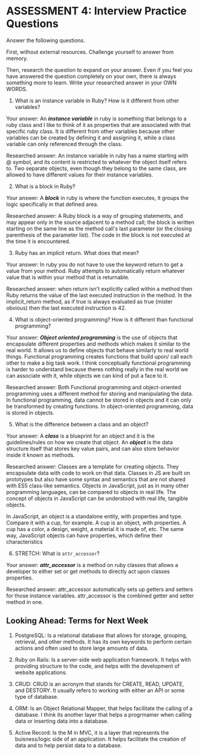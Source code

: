 # ASSESSMENT 4: Interview Practice Questions
Answer the following questions.

First, without external resources. Challenge yourself to answer from memory.

Then, research the question to expand on your answer. Even if you feel you have answered the question completely on your own, there is always something more to learn. Write your researched answer in your OWN WORDS.  

1. What is an instance variable in Ruby? How is it different from other variables?

  Your answer: An ***instance variable*** in ruby is something that belongs to a ruby class and I like to think of it as properties that are associated with that specific ruby class. It is different from other variables because other variables can be created by defining it and assigning it, while a class variable can only referenced through the class.

  Researched answer:
  An instance variable in ruby has a name starting with @ symbol, and its content is restricted to whatever the object itself refers to. Two separate objects, even though they belong to the same class, are allowed to have different values for their instance variables.
 

2. What is a block in Ruby?

  Your answer:
  A ***block*** in ruby is where the function executes, it groups the logic specifically in that defined area.


  Researched answer:
  A Ruby block is a way of grouping statements, and may appear only in the source adjacent to a method call; the block is written starting on the same line as the method call's last parameter (or the closing parenthesis of the parameter list). The code in the block is not executed at the time it is encountered.



3. Ruby has an implicit return. What does that mean?

  Your answer: 
  In ruby you do not have to use the keyword return to get a value from your method. Ruby attempts to automatically return whatever value that is within your method that is returnable.

  Researched answer: 
  when return isn't explicitly called within a method then Ruby returns the value of the last executed instruction in the method. In the implicit_return method, as if true is always evaluated as true (mister obvious) then the last executed instruction is 42.



4. What is object-oriented programming? How is it different than functional programming?

  Your answer: 
  ***Object oriented programming*** is the use of objects that encapsulate different properties and methods which makes it similar to the real world. It allows us to define objects that behave similarly to real world things. Functional programming creates functions that build upon/ call each other to make a big task work. I think conceptually functional programming is harder to understand because theres nothing really in the real world we can associate with it, while objects we can kind of put a face to it.

  Researched answer:
  Both Functional programming and object-oriented programming uses a different method for storing and manipulating the data. In functional programming, data cannot be stored in objects and it can only be transformed by creating functions. In object-oriented programming, data is stored in objects.



5. What is the difference between a class and an object?

  Your answer: A ***class*** is a blueprint for an object and it is the guidelines/rules on how we create that object. An ***object*** is the data structure itself that stores key value pairs, and can also store behavior inside it known as methods.

  Researched answer:
  Classes are a template for creating objects. They encapsulate data with code to work on that data. Classes in JS are built on prototypes but also have some syntax and semantics that are not shared with ES5 class-like semantics.
  Objects in JavaScript, just as in many other programming languages, can be compared to objects in real life. The concept of objects in JavaScript can be understood with real life, tangible objects.

In JavaScript, an object is a standalone entity, with properties and type. Compare it with a cup, for example. A cup is an object, with properties. A cup has a color, a design, weight, a material it is made of, etc. The same way, JavaScript objects can have properties, which define their characteristics


6. STRETCH: What is `attr_accessor`?

  Your answer: 
  ***attr_accessor*** is a method on ruby classes that allows a developer to either set or get methods to directly act upon classes properties.

  Researched answer:
  attr_accessor automatically sets up getters and setters for those instance variables.  attr_accessor is the combined getter and setter method in one.





## Looking Ahead: Terms for Next Week

1. PostgreSQL: Is a relational database that allows for storage, grouping, retrieval, and other methods. It has its own keywords to perform certain actions and often used to store large amounts of data.
 
2. Ruby on Rails: Is a server-side web application framework. It helps with providing structure to the code, and helps with the development of website applications. 

3. CRUD: CRUD is an acronym that stands for CREATE, READ, UPDATE, and DESTORY. It usually refers to working with either an API or some type of database.

4. ORM: Is an Object Relational Mapper, that helps facilitate the calling of a database. I think its another layer that helps a progrmamer when calling data or inserting data into a database. 

5. Active Record: Is the M in MVC, it is a layer that represents the buisness/logic side of an application. It helps facilitate the creation of data and to help persist data to a database.
